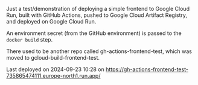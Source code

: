 Just a test/demonstration of deploying a simple frontend to Google Cloud Run, built with GitHub Actions, pushed to Google Cloud Artifact Registry, and deployed on Google Cloud Run.

An environment secret (from the GitHub environment) is passed to the `docker build` step.

There used to be another repo called gh-actions-frontend-test, which was moved to gcloud-build-frontend-test.

Last deployed on 2024-09-23 10:28 on https://gh-actions-frontend-test-735865474111.europe-north1.run.app/
